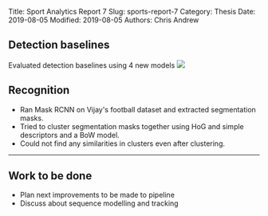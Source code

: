 Title: Sport Analytics Report 7
Slug: sports-report-7
Category: Thesis
Date: 2019-08-05
Modified: 2019-08-05
Authors: Chris Andrew

## Detection baselines
Evaluated detection baselines using 4 new models
<img src='{filename}/images/detection-bline.png'>

## Recognition
- Ran Mask RCNN on Vijay's football dataset and extracted segmentation masks.
- Tried to cluster segmentation masks together using HoG and simple descriptors and a BoW model.
- Could not find any similarities in clusters even after clustering.

-------
## Work to be done
- Plan next improvements to be made to pipeline
- Discuss about sequence modelling and tracking
